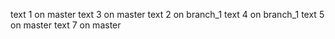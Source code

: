 text 1 on master
text 3 on master
text 2 on branch_1
text 4 on branch_1
text 5 on master
text 7 on master

